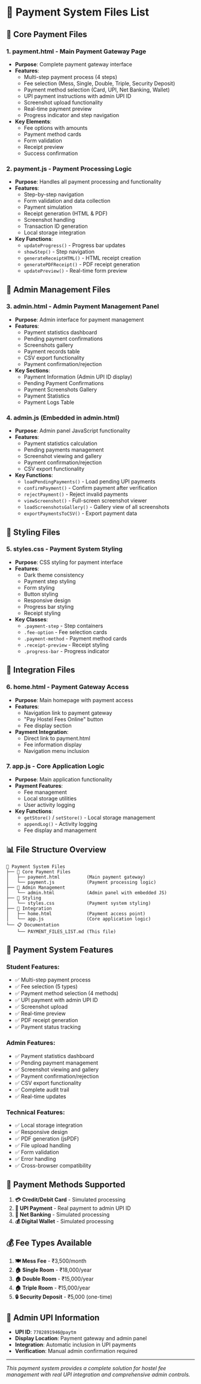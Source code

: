 # 📁 Payment System Files List

## 🎯 **Core Payment Files**

### 1. **payment.html** - Main Payment Gateway Page
- **Purpose**: Complete payment gateway interface
- **Features**:
  - Multi-step payment process (4 steps)
  - Fee selection (Mess, Single, Double, Triple, Security Deposit)
  - Payment method selection (Card, UPI, Net Banking, Wallet)
  - UPI payment instructions with admin UPI ID
  - Screenshot upload functionality
  - Real-time payment preview
  - Progress indicator and step navigation
- **Key Elements**:
  - Fee options with amounts
  - Payment method cards
  - Form validation
  - Receipt preview
  - Success confirmation

### 2. **payment.js** - Payment Processing Logic
- **Purpose**: Handles all payment processing and functionality
- **Features**:
  - Step-by-step navigation
  - Form validation and data collection
  - Payment simulation
  - Receipt generation (HTML & PDF)
  - Screenshot handling
  - Transaction ID generation
  - Local storage integration
- **Key Functions**:
  - `updateProgress()` - Progress bar updates
  - `showStep()` - Step navigation
  - `generateReceiptHTML()` - HTML receipt creation
  - `generatePDFReceipt()` - PDF receipt generation
  - `updatePreview()` - Real-time form preview

## 🔧 **Admin Management Files**

### 3. **admin.html** - Admin Payment Management Panel
- **Purpose**: Admin interface for payment management
- **Features**:
  - Payment statistics dashboard
  - Pending payment confirmations
  - Screenshots gallery
  - Payment records table
  - CSV export functionality
  - Payment confirmation/rejection
- **Key Sections**:
  - Payment Information (Admin UPI ID display)
  - Pending Payment Confirmations
  - Payment Screenshots Gallery
  - Payment Statistics
  - Payment Logs Table

### 4. **admin.js** (Embedded in admin.html)
- **Purpose**: Admin panel JavaScript functionality
- **Features**:
  - Payment statistics calculation
  - Pending payments management
  - Screenshot viewing and gallery
  - Payment confirmation/rejection
  - CSV export functionality
- **Key Functions**:
  - `loadPendingPayments()` - Load pending UPI payments
  - `confirmPayment()` - Confirm payment after verification
  - `rejectPayment()` - Reject invalid payments
  - `viewScreenshot()` - Full-screen screenshot viewer
  - `loadScreenshotsGallery()` - Gallery view of all screenshots
  - `exportPaymentsToCSV()` - Export payment data

## 🎨 **Styling Files**

### 5. **styles.css** - Payment System Styling
- **Purpose**: CSS styling for payment interface
- **Features**:
  - Dark theme consistency
  - Payment step styling
  - Form styling
  - Button styling
  - Responsive design
  - Progress bar styling
  - Receipt styling
- **Key Classes**:
  - `.payment-step` - Step containers
  - `.fee-option` - Fee selection cards
  - `.payment-method` - Payment method cards
  - `.receipt-preview` - Receipt styling
  - `.progress-bar` - Progress indicator

## 🔗 **Integration Files**

### 6. **home.html** - Payment Gateway Access
- **Purpose**: Main homepage with payment access
- **Features**:
  - Navigation link to payment gateway
  - "Pay Hostel Fees Online" button
  - Fee display section
- **Payment Integration**:
  - Direct link to payment.html
  - Fee information display
  - Navigation menu inclusion

### 7. **app.js** - Core Application Logic
- **Purpose**: Main application functionality
- **Payment Features**:
  - Fee management
  - Local storage utilities
  - User activity logging
- **Key Functions**:
  - `getStore()` / `setStore()` - Local storage management
  - `appendLog()` - Activity logging
  - Fee display and management

## 📊 **File Structure Overview**

```
📁 Payment System Files
├── 🎯 Core Payment Files
│   ├── payment.html          (Main payment gateway)
│   └── payment.js            (Payment processing logic)
├── 🔧 Admin Management
│   └── admin.html            (Admin panel with embedded JS)
├── 🎨 Styling
│   └── styles.css            (Payment system styling)
├── 🔗 Integration
│   ├── home.html             (Payment access point)
│   └── app.js                (Core application logic)
└── 📋 Documentation
    └── PAYMENT_FILES_LIST.md (This file)
```

## 🚀 **Payment System Features**

### **Student Features:**
- ✅ Multi-step payment process
- ✅ Fee selection (5 types)
- ✅ Payment method selection (4 methods)
- ✅ UPI payment with admin UPI ID
- ✅ Screenshot upload
- ✅ Real-time preview
- ✅ PDF receipt generation
- ✅ Payment status tracking

### **Admin Features:**
- ✅ Payment statistics dashboard
- ✅ Pending payment management
- ✅ Screenshot viewing and gallery
- ✅ Payment confirmation/rejection
- ✅ CSV export functionality
- ✅ Complete audit trail
- ✅ Real-time updates

### **Technical Features:**
- ✅ Local storage integration
- ✅ Responsive design
- ✅ PDF generation (jsPDF)
- ✅ File upload handling
- ✅ Form validation
- ✅ Error handling
- ✅ Cross-browser compatibility

## 📱 **Payment Methods Supported**

1. **💳 Credit/Debit Card** - Simulated processing
2. **📱 UPI Payment** - Real payment to admin UPI ID
3. **🏦 Net Banking** - Simulated processing
4. **💰 Digital Wallet** - Simulated processing

## 💰 **Fee Types Available**

1. **🍽️ Mess Fee** - ₹3,500/month
2. **🏠 Single Room** - ₹18,000/year
3. **🏠 Double Room** - ₹15,000/year
4. **🏠 Triple Room** - ₹15,000/year
5. **🔒 Security Deposit** - ₹5,000 (one-time)

## 🔧 **Admin UPI Information**

- **UPI ID**: `7782891946@paytm`
- **Display Location**: Payment gateway and admin panel
- **Integration**: Automatic inclusion in UPI payments
- **Verification**: Manual admin confirmation required

---

*This payment system provides a complete solution for hostel fee management with real UPI integration and comprehensive admin controls.*
